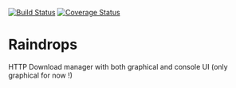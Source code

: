 [![Build Status](https://travis-ci.org/PNSalocin/raindrops.svg?branch=master)](https://travis-ci.org/PNSalocin/raindrops)
[![Coverage Status](https://coveralls.io/repos/PNSalocin/raindrops/badge.svg?branch=master&service=github)](https://coveralls.io/github/PNSalocin/raindrops?branch=master)
# Raindrops

HTTP Download manager with both graphical and console UI (only graphical for now !)